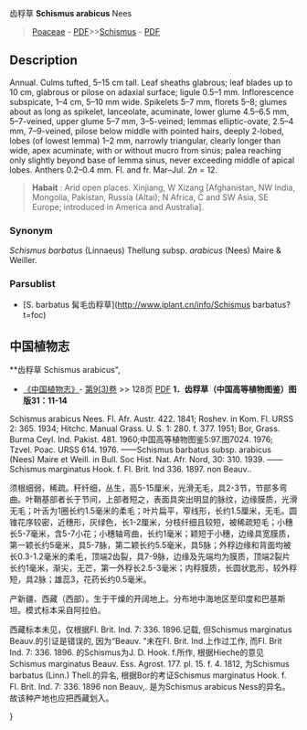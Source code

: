 齿稃草 **Schismus arabicus** Nees

> [Poaceae](http://www.iplant.cn/info/Poaceae?t=foc) - [PDF](http://www.iplant.cn/foc/pdf/Poaceae.pdf)>>[Schismus](http://www.iplant.cn/info/Schismus?t=foc) - [PDF](http://www.iplant.cn/foc/pdf/Schismus.pdf)

## Description

Annual. Culms tufted, 5–15 cm tall. Leaf sheaths glabrous; leaf blades up to 10 cm, glabrous or pilose on adaxial surface; ligule 0.5–1 mm. Inflorescence subspicate, 1–4 cm, 5–10 mm wide. Spikelets 5–7 mm, florets 5–8; glumes about as long as spikelet, lanceolate, acuminate, lower glume 4.5–6.5 mm, 5–7-veined, upper glume 5–7 mm, 3–5-veined; lemmas elliptic-ovate, 2.5–4 mm, 7–9-veined, pilose below middle with pointed hairs, deeply 2-lobed, lobes (of lowest lemma) 1–2 mm, narrowly triangular, clearly longer than wide, apex acuminate, with or without mucro from sinus; palea reaching only slightly beyond base of lemma sinus, never exceeding middle of apical lobes. Anthers 0.2–0.4 mm. Fl. and fr. Mar–Jul. 2*n* = 12.

> **Habait** : 
> Arid open places. Xinjiang, W Xizang [Afghanistan, NW India, Mongolia, Pakistan, Russia (Altai); N Africa, C and SW Asia, SE Europe; introduced in America and Australia].

### Synonym
*Schismus barbatus* (Linnaeus) Thellung subsp. *arabicus* (Nees) Maire & Weiller.

### Parsublist

* [S.  barbatus  髯毛齿稃草](http://www.iplant.cn/info/Schismus barbatus?t=foc)

## 中国植物志

**齿稃草 Schismus arabicus",

* [《中国植物志》](http://www.iplant.cn/frps)- [第9(3)卷](http://www.iplant.cn/frps/vol/9(3)) >> 128页 [PDF](http://www.iplant.cn/frps/pdf/9(3)/128.pdf)
**1．齿稃草（中国高等植物图鉴）图版31：11-14**

Schismus arabicus Nees. Fl. Afr. Austr. 422. 1841; Roshev. in Kom. Fl. URSS 2: 365. 1934; Hitchc. Manual Grass. U. S. 1: 280. f. 377. 1951; Bor, Grass. Burma Ceyl. Ind. Pakist. 481. 1960;中国高等植物图鉴5:97.图7024. 1976; Tzvel. Poac. URSS 614. 1976. ——Schismus barbatus subsp. arabicus (Nees) Maire et Weill. in Bull. Soc Hist. Nat. Afr. Nord, 30: 310. 1939. ——Schismus marginatus Hook. f. Fl. Brit. Ind 336. 1897. non Beauv..

须根细弱，稀疏。秆纤细，丛生，高5-15厘米，光滑无毛，具2-3节，节部多弯曲。叶鞘基部者长于节间，上部者短之，表面具突出明显的脉纹，边缘膜质，光滑无毛；叶舌为1圈长约1.5毫米的柔毛；叶片扁平，窄线形，长约1.5厘米，无毛。圆锥花序较密，近穗形，灰绿色，长1-2厘米，分枝纤细且较短，被稀疏短毛；小穗长5-7毫米，含5-7小花；小穗轴弯曲，长约1毫米；颖短于小穗，边缘具宽膜质，第一颖长约5毫米，具5-7脉，第二颖长约5.5毫米，具5脉；外稃边缘和背面均被长0.3-1.2毫米的柔毛，顶端2齿裂，具7-9脉，边缘及先端均为膜质，顶端2裂片长约1毫米，渐尖，无芒，第一外稃长2.5-3毫米；内稃膜质，长圆状匙形，较外稃短，具2脉；雄蕊3，花药长约0.5毫米。

产新疆、西藏（西部）。生于干燥的开阔地上。分布地中海地区至印度和巴基斯坦。模式标本采自阿拉伯。

西藏标本未见，仅根据Fl. Brit. Ind. 7: 336. 1896.记载, 但Schismus marginatus Beauv.的引证是错误的, 因为“Beauv. ”未在Fl. Brit. Ind.上作过工作, 而Fl. Brit Ind. 7: 336. 1896. 的Schismus为J. D. Hook. f.所作, 根据Hieche的意见Schismus marginatus Beauv. Ess. Agrost. 177. pl. 15. f. 4. 1812, 为Schismus barbatus (Linn.) Thell.的异名, 根据Bor的考证Schismus marginatus Hook. f. Fl. Brit. Ind. 7: 336. 1896 non Beauv,. 是为Schismus arabicus Ness的异名。故该种产地也应把西藏划入。

}